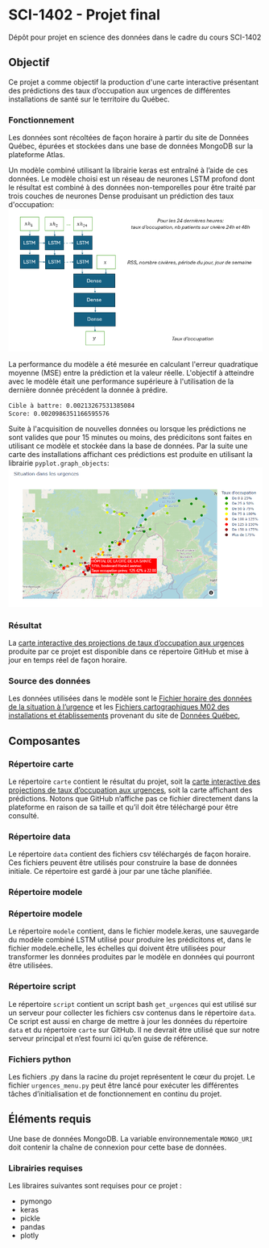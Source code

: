# SCI-1402  - Projet final
Dépôt pour projet en science des données dans le cadre du cours SCI-1402

## Objectif
Ce projet a comme objectif la production d'une carte interactive présentant des prédictions des taux d’occupation aux urgences de différentes installations de santé sur le territoire du Québec.

###  Fonctionnement
Les données sont récoltées de façon horaire à partir du site de Données Québec, épurées et stockées dans une base de données MongoDB sur la plateforme Atlas.

Un modèle  combiné utilisant la librairie keras est entraîné à l’aide de ces données. Le modèle choisi est un réseau de neurones LSTM profond dont le résultat est combiné à des données non-temporelles pour être traité par trois couches de neurones Dense produisant un prédiction des taux d'occupation:
![Réseau de neurones](/ressources/RNA.png)

La performance du modèle a été mesurée en calculant l'erreur quadratique moyenne (MSE) entre la prédiction et la valeur réelle. L'objectif à atteindre avec le modèle était une performance supérieure à l'utilisation de la dernière donnée précédent la donnée à prédire. 
```
Cible à battre: 0.00213267531385084
Score: 0.0020986351166595576
```

Suite à l'acquisition de nouvelles données ou lorsque les prédictions ne sont valides que pour 15 minutes ou moins, des prédicitons sont faites en utilisant ce modèle et stockée dans la base de données. Par la suite une carte des installations affichant ces prédictions est produite en utilisant la librairie `pyplot.graph_objects`:
![Réseau de neurones](/ressources/carte.png)

### Résultat
La [carte interactive des projections de taux d’occupation aux urgences](https://github.com/dekingsey/sci1402/blob/main/carte/carte_quebec.html) produite par ce projet est disponible dans ce répertoire GitHub et mise à jour en temps réel de façon horaire.

### Source des données
Les données utilisées dans le modèle sont le [Fichier horaire des données de la situation à l’urgence](https://www.donneesquebec.ca/recherche/dataset/fichier-horaire-des-donnees-de-la-situation-a-l-urgence) et les [Fichiers cartographiques M02 des installations et établissements](https://www.donneesquebec.ca/recherche/dataset/fichiers-cartographiques-m02-des-installations-et-etablissements) provenant du site de [Données Québec](https://donneesquebec.ca),

## Composantes
### Répertoire carte
Le répertoire `carte` contient le résultat du projet, soit la [carte interactive des projections de taux d’occupation aux urgences](https://github.com/dekingsey/sci1402/blob/main/carte/carte_quebec.html), soit la carte affichant des prédictions. Notons que GitHub n’affiche pas ce fichier directement dans la plateforme en raison de sa taille et qu’il doit être téléchargé pour être consulté.

### Répertoire data
Le répertoire `data` contient des fichiers csv téléchargés de façon horaire. Ces fichiers peuvent être utilisés pour construire la base de données initiale. Ce répertoire est gardé à jour par une tâche planifiée.
### Répertoire modele

### Répertoire modele
Le répertoire `modele` contient, dans le fichier modele.keras, une sauvegarde du modèle combiné LSTM utilisé pour produire les prédicitons et, dans le fichier modele.echelle, les échelles qui doivent être utilisées pour transformer les données produites par le modèle en données qui pourront être utilisées.

### Répertoire script
Le répertoire `script` contient un script bash `get_urgences` qui est utilisé sur un serveur pour collecter les fichiers csv contenus dans le répertoire `data`. Ce script est aussi en charge de mettre à jour les données du répertoire `data` et du répertoire `carte` sur GitHub. Il ne devrait être utilisé que sur notre serveur principal et n’est fourni ici qu’en guise de référence.

### Fichiers python
Les fichiers .py dans la racine du projet représentent le cœur du projet. Le fichier `urgences_menu.py` peut être lancé pour exécuter les différentes tâches d’initialisation et de fonctionnement en continu du projet.

## Éléments requis
Une base de données MongoDB. La variable environnementale `MONGO_URI` doit contenir la chaîne de connexion pour cette base de données. 
### Librairies requises
Les libraires suivantes sont requises pour ce projet :
- pymongo
- keras
- pickle
- pandas
- plotly


